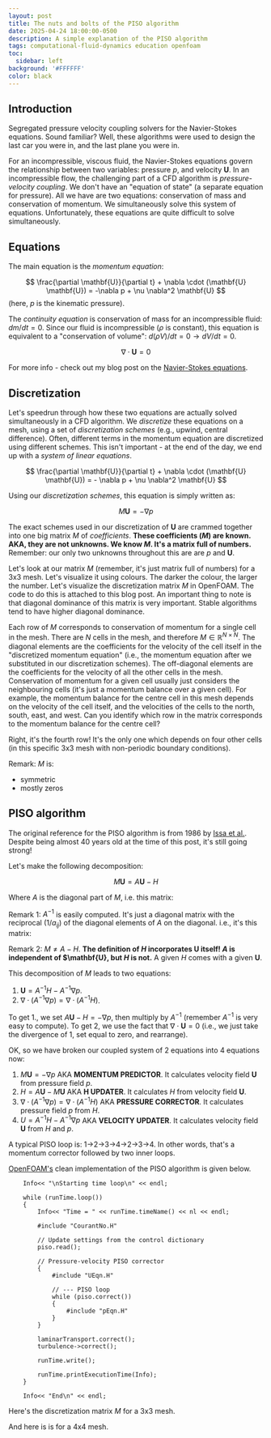 ```yaml
---
layout: post
title: The nuts and bolts of the PISO algorithm
date: 2025-04-24 18:00:00-0500
description: A simple explanation of the PISO algorithm
tags: computational-fluid-dynamics education openfoam
toc:
  sidebar: left
background: '#FFFFFF' 
color: black
---
```


## Introduction

Segregated pressure velocity coupling solvers for the Navier-Stokes equations. Sound familiar? Well, these algorithms were used to design the last car you were in, and the last plane you were in.

For an incompressible, viscous fluid, the Navier-Stokes equations govern the relationship between two variables: pressure $p$, and velocity $\mathbf{U}$. In an incompressible flow, the challenging part of a CFD algorithm is _pressure-velocity coupling_. We don't have an "equation of state" (a separate equation for pressure). All we have are two equations: conservation of mass and conservation of momentum. We simultaneously solve this system of equations. Unfortunately, these equations are quite difficult to solve simultaneously. 


## Equations
The main equation is the _momentum equation_:

$$
\frac{\partial \mathbf{U}}{\partial t} + \nabla \cdot (\mathbf{U} \mathbf{U}) = -\nabla p + \nu \nabla^2 \mathbf{U}
$$
(here, $p$ is the kinematic pressure).


The _continuity equation_ is conservation of mass for an incompressible fluid: $dm/dt = 0$. Since our fluid is incompressible ($\rho$ is constant), this equation is equivalent to a "conservation of volume": $d(\rho V)/dt = 0 \rightarrow dV/dt = 0$. 

$$
\nabla \cdot \mathbf{U} = 0
$$

For more info - check out my blog post on the [Navier-Stokes equations](https://ryleymcconkey.com/2023/12/navier-stokes/).

## Discretization

Let's speedrun through how these two equations are actually solved simultaneously in a CFD algorithm. We _discretize_ these equations on a mesh, using a set of _discretization schemes_ (e.g., upwind, central difference). Often, different terms in the momentum equation are discretized using different schemes. This isn't important - at the end of the day, we end up with a _system of linear equations_.

$$
\frac{\partial \mathbf{U}}{\partial t} + \nabla \cdot (\mathbf{U} \mathbf{U}) = - \nabla p + \nu \nabla^2 \mathbf{U}
$$

Using our _discretization schemes_, this equation is simply written as:

$$
M \mathbf{U} = -\nabla p
$$

The exact schemes used in our discretization of $\mathbf{U}$ are crammed together into one big matrix $M$ of _coefficients_. __These coefficients ($M$) are known. AKA, they are not unknowns. We know $M$. It's a matrix full of numbers.__ Remember: our only two unknowns throughout this are are $p$ and $\mathbf{U}$.

Let's look at our matrix $M$ (remember, it's just matrix full of numbers) for a 3x3 mesh. Let's visualize it using colours. The darker the colour, the larger the number. Let's visualize the discretization matrix $M$ in OpenFOAM. The code to do this is attached to this blog post. An important thing to note is that diagonal dominance of this matrix is very important. Stable algorithms tend to have higher diagonal dominance.



Each row of $M$ corresponds to conservation of momentum for a single cell in the mesh. There are $N$ cells in the mesh, and therefore $M \in \mathbb{R}^{N \times N}$. The diagonal elements are the coefficients for the velocity of the cell itself in the "discretized momentum equation" (i.e., the momentum equation after we substituted in our discretization schemes). The off-diagonal elements are the coefficients for the velocity of all the other cells in the mesh. Conservation of momentum for a given cell usually just considers the neighbouring cells (it's just a momentum balance over a given cell). For example, the momentum balance for the centre cell in this mesh depends on the velocity of the cell itself, and the velocities of the cells to the north, south, east, and west. Can you identify which row in the matrix corresponds to the momentum balance for the centre cell? 

Right, it's the fourth row! It's the only one which depends on four other cells (in this specific 3x3 mesh with non-periodic boundary conditions).

Remark: 
$M$ is:
- symmetric
- mostly zeros

## PISO algorithm

The original reference for the PISO algorithm is from 1986 by [Issa et al.](https://www.sciencedirect.com/science/article/pii/0021999186901002). Despite being almost 40 years old at the time of this post, it's still going strong!

Let's make the following decomposition:

$$
M\mathbf{U} = A\mathbf{U} - H
$$

Where $A$ is the diagonal part of $M$, i.e. this matrix:


Remark 1:
$A^{-1}$ is easily computed. It's just a diagonal matrix with the reciprocal ($1/a_{ij}$) of the diagonal elements of $A$ on the diagonal. i.e., it's this matrix:

Remark 2:
$M \neq A - H$. __The definition of $H$ incorporates $\mathbf{U}$ itself! $A$ is independent of $\mathbf{U}, but $H$ is not.__ A given $H$ comes with a given $\mathbf{U}$.

This decomposition of $M$ leads to two equations:

1. $\mathbf{U} = A^{-1}H - A^{-1}\nabla p$.
2. $\nabla \cdot \left(A^{-1}\nabla p\right) = \nabla \cdot \left(A^{-1}H\right)$.

To get 1., we set $A\mathbf{U} - H = -\nabla p$, then multiply by $A^{-1}$ (remember $A^{-1}$ is very easy to compute). To get 2, we use the fact that $\nabla \cdot \mathbf{U} = 0$ (i.e., we just take the divergence of 1, set equal to zero, and rearrange).

OK, so we have broken our coupled system of 2 equations into 4 equations now:
1. $M\mathbf{U} = -\nabla p$ AKA __MOMENTUM PREDICTOR__. It calculates velocity field $\mathbf{U}$ from pressure field $p$.
2. $H = A\mathbf{U} - M\mathbf{U}$ AKA __H UPDATER__. It calculates $H$ from velocity field $\mathbf{U}$.
3. $\nabla \cdot \left(A^{-1}\nabla p\right) = \nabla \cdot \left(A^{-1}H\right)$ AKA __PRESSURE CORRECTOR__. It calculates pressure field $p$ from $H$.
4. $U = A^{-1}H - A^{-1}\nabla p$ AKA __VELOCITY UPDATER__. It calculates velocity field $\mathbf{U}$ from $H$ and $p$.

A typical PISO loop is: 1->2->3->4->2->3->4. In other words, that's a momentum corrector followed by two inner loops. 

[OpenFOAM's](https://www.openfoam.com/) clean implementation of the PISO algorithm is given below.


```
    Info<< "\nStarting time loop\n" << endl;

    while (runTime.loop())
    {
        Info<< "Time = " << runTime.timeName() << nl << endl;

        #include "CourantNo.H"

        // Update settings from the control dictionary
        piso.read();

        // Pressure-velocity PISO corrector
        {
            #include "UEqn.H"

            // --- PISO loop
            while (piso.correct())
            {
                #include "pEqn.H"
            }
        }

        laminarTransport.correct();
        turbulence->correct();

        runTime.write();

        runTime.printExecutionTime(Info);
    }

    Info<< "End\n" << endl;
```









































Here's the discretization matrix $M$ for a 3x3 mesh.



And here is is for a 4x4 mesh.



